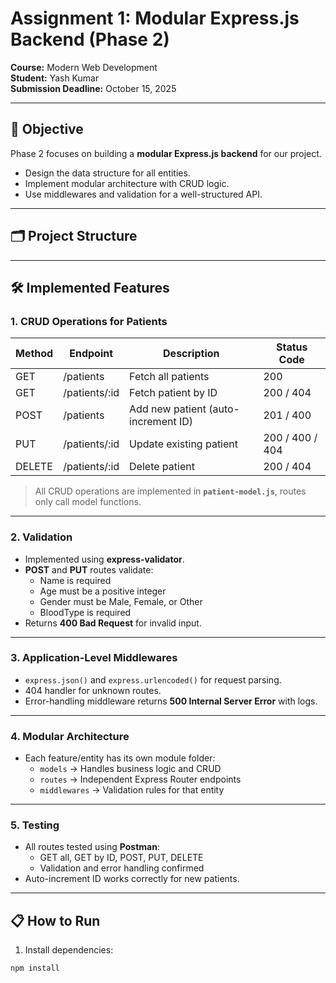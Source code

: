# Assignment 1: Modular Express.js Backend (Phase 2)

**Course:** Modern Web Development  
**Student:** Yash Kumar  
**Submission Deadline:** October 15, 2025  

---

## 📄 Objective

Phase 2 focuses on building a **modular Express.js backend** for our project.  
- Design the data structure for all entities.  
- Implement modular architecture with CRUD logic.  
- Use middlewares and validation for a well-structured API.  

---

## 🗂 Project Structure



---

## 🛠 Implemented Features

### 1. CRUD Operations for Patients

| Method | Endpoint | Description | Status Code |
|--------|----------|-------------|-------------|
| GET    | /patients | Fetch all patients | 200 |
| GET    | /patients/:id | Fetch patient by ID | 200 / 404 |
| POST   | /patients | Add new patient (auto-increment ID) | 201 / 400 |
| PUT    | /patients/:id | Update existing patient | 200 / 400 / 404 |
| DELETE | /patients/:id | Delete patient | 200 / 404 |

> All CRUD operations are implemented in **`patient-model.js`**, routes only call model functions.

---

### 2. Validation

- Implemented using **express-validator**.  
- **POST** and **PUT** routes validate:
  - Name is required  
  - Age must be a positive integer  
  - Gender must be Male, Female, or Other  
  - BloodType is required  
- Returns **400 Bad Request** for invalid input.

---

### 3. Application-Level Middlewares

- `express.json()` and `express.urlencoded()` for request parsing.  
- 404 handler for unknown routes.  
- Error-handling middleware returns **500 Internal Server Error** with logs.

---

### 4. Modular Architecture

- Each feature/entity has its own module folder:  
  - `models` → Handles business logic and CRUD  
  - `routes` → Independent Express Router endpoints  
  - `middlewares` → Validation rules for that entity  

---

### 5. Testing

- All routes tested using **Postman**:
  - GET all, GET by ID, POST, PUT, DELETE  
  - Validation and error handling confirmed  
- Auto-increment ID works correctly for new patients.

---

## 📋 How to Run

1. Install dependencies:

```bash
npm install

